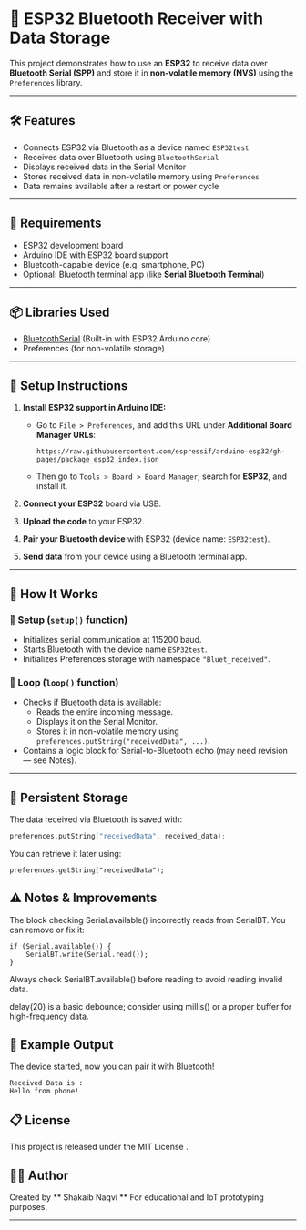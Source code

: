 # 📡 ESP32 Bluetooth Receiver with Data Storage

This project demonstrates how to use an **ESP32** to receive data over **Bluetooth Serial (SPP)** and store it in **non-volatile memory (NVS)** using the `Preferences` library.

---

## 🛠️ Features

- Connects ESP32 via Bluetooth as a device named `ESP32test`
- Receives data over Bluetooth using `BluetoothSerial`
- Displays received data in the Serial Monitor
- Stores received data in non-volatile memory using `Preferences`
- Data remains available after a restart or power cycle

---

## 🧰 Requirements

- ESP32 development board
- Arduino IDE with ESP32 board support
- Bluetooth-capable device (e.g. smartphone, PC)
- Optional: Bluetooth terminal app (like **Serial Bluetooth Terminal**)

---

## 📦 Libraries Used

- [BluetoothSerial](https://github.com/espressif/arduino-esp32) (Built-in with ESP32 Arduino core)
- Preferences (for non-volatile storage)

---

## 🔌 Setup Instructions

1. **Install ESP32 support in Arduino IDE:**
   - Go to `File > Preferences`, and add this URL under **Additional Board Manager URLs**:
     ```
     https://raw.githubusercontent.com/espressif/arduino-esp32/gh-pages/package_esp32_index.json
     ```
   - Then go to `Tools > Board > Board Manager`, search for **ESP32**, and install it.

2. **Connect your ESP32** board via USB.

3. **Upload the code** to your ESP32.

4. **Pair your Bluetooth device** with ESP32 (device name: `ESP32test`).

5. **Send data** from your device using a Bluetooth terminal app.

---

## 🧪 How It Works

### 🔁 Setup (`setup()` function)

- Initializes serial communication at 115200 baud.
- Starts Bluetooth with the device name `ESP32test`.
- Initializes Preferences storage with namespace `"Bluet_received"`.

### 🔄 Loop (`loop()` function)

- Checks if Bluetooth data is available:
  - Reads the entire incoming message.
  - Displays it on the Serial Monitor.
  - Stores it in non-volatile memory using `preferences.putString("receivedData", ...)`.
- Contains a logic block for Serial-to-Bluetooth echo (may need revision — see Notes).

---

## 💾 Persistent Storage

The data received via Bluetooth is saved with:

```cpp
preferences.putString("receivedData", received_data);
```

You can retrieve it later using:

```
preferences.getString("receivedData");
```
## ⚠️ Notes & Improvements

The block checking Serial.available() incorrectly reads from SerialBT. You can remove or fix it:
```
if (Serial.available()) {
    SerialBT.write(Serial.read());
}
```

Always check SerialBT.available() before reading to avoid reading invalid data.

delay(20) is a basic debounce; consider using millis() or a proper buffer for high-frequency data.

## 🧾 Example Output
The device started, now you can pair it with Bluetooth!
```
Received Data is :
Hello from phone!
```
## 📋 License

This project is released under the MIT License
.

## 🙋‍♂️ Author

Created by ** Shakaib Naqvi ** 
For educational and IoT prototyping purposes.


---
